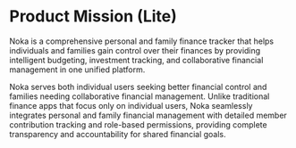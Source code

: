 # Product Mission (Lite)

Noka is a comprehensive personal and family finance tracker that helps individuals and families gain control over their finances by providing intelligent budgeting, investment tracking, and collaborative financial management in one unified platform.

Noka serves both individual users seeking better financial control and families needing collaborative financial management. Unlike traditional finance apps that focus only on individual users, Noka seamlessly integrates personal and family financial management with detailed member contribution tracking and role-based permissions, providing complete transparency and accountability for shared financial goals.